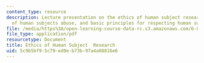 ```yaml
---
content_type: resource
description: Lecture presentation on the ethics of human subject research, the history
  of human subjects abuse, and basic principles for respecting human subjects.
file: /media/https%3A/open-learning-course-data-rc.s3.amazonaws.com/6-811-principles-and-practice-of-assistive-technology-fall-2014/5c9b5bf95c79ed9eb73b97a4a88816e6_MIT6_811F14_Ethics.pdf
file_type: application/pdf
resourcetype: Document
title: Ethics of Human Subject  Research
uid: 5c9b5bf9-5c79-ed9e-b73b-97a4a88816e6
---
```

